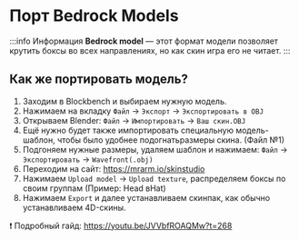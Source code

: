 # Порт Bedrock Models
:::info Информация
**Bedrock model** — этот формат модели позволяет крутить боксы во всех направлениях, но как скин игра его не читает.
:::
## Как же портировать модель?
1. Заходим в Blockbench и выбираем нужную модель.
2. Нажимаем на вкладку `Файл` → `Экспорт` → `Экспортировать в OBJ`
3. Открываем Blender: `Файл` → `Импортировать` → `Ваш скин.OBJ`
4. Ещё нужно будет также импортировать специальную модель-шаблон, чтобы было удобнее подогнатьразмеры скина. (Файл №1)
5. Подгоняем нужные размеры, удаляем шаблон и нажимаем: `Файл` → `Экспортировать` → `Wavefront(.obj)`
6. Переходим на сайт: https://mrarm.io/skinstudio
7. Нажимаем `Upload model` → `Upload texture`, распределяем боксы по своим группам (Пример: Head вHat)
8. Нажимаем `Export` и далее устанавливаем скинпак, как обычно устанавливаем 4D-скины.

:exclamation: Подробный гайд: https://youtu.be/JVVbfROAQMw?t=268